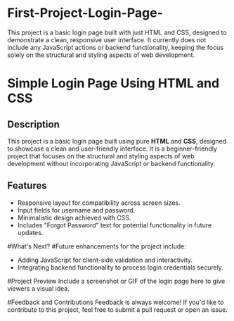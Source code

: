 # First-Project-Login-Page-
This project is a basic login page built with just HTML and CSS, designed to demonstrate a clean, responsive user interface. It currently does not include any JavaScript actions or backend functionality, keeping the focus solely on the structural and styling aspects of web development.
# Simple Login Page Using HTML and CSS

## Description
This project is a basic login page built using pure **HTML** and **CSS**, designed to showcase a clean and user-friendly interface. It is a beginner-friendly project that focuses on the structural and styling aspects of web development without incorporating JavaScript or backend functionality.

## Features
- Responsive layout for compatibility across screen sizes.
- Input fields for username and password.
- Minimalistic design achieved with CSS.
- Includes "Forgot Password" text for potential functionality in future updates.

#What's Next?
#Future enhancements for the project include:
- Adding JavaScript for client-side validation and interactivity.
- Integrating backend functionality to process login credentials securely.

#Project Preview
Include a screenshot or GIF of the login page here to give viewers a visual idea.

#Feedback and Contributions
Feedback is always welcome! If you'd like to contribute to this project, feel free to submit a pull request or open an issue.
